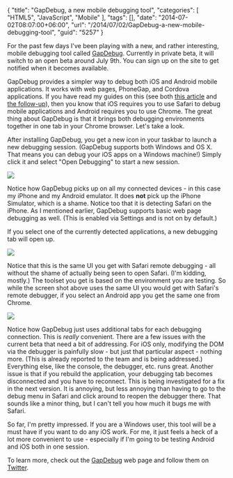 {
	"title": "GapDebug, a new mobile debugging tool",
	"categories": [
		"HTML5",
		"JavaScript",
		"Mobile"
	],
	"tags": [],
	"date": "2014-07-02T08:07:00+06:00",
	"url": "/2014/07/02/GapDebug-a-new-mobile-debugging-tool",
	"guid": "5257"
}

<p>
For the past few days I've been playing with a new, and rather interesting, mobile debugging tool called <a href="https://www.genuitec.com/products/gapdebug/">GapDebug</a>. Currently in private beta, it will switch to an open beta around July 9th</a>. You can sign up on the site to get notified when it becomes available.
</p>
<!--more-->
<p>
GapDebug provides a simpler way to debug both iOS and Android mobile applications. It works with web pages, PhoneGap, and Cordova applications. If you have read my guides on this (see both <a href="http://css.dzone.com/articles/overview-mobile-debugging">this article</a> and <a href="http://css.dzone.com/articles/overview-mobile-debugging-2?mz=27249-mobile">the follow-up</a>), then you know that iOS requires you to use Safari to debug mobile applications and Android requires you to use Chrome. The great thing about GapDebug is that it brings both debugging environments together in one tab in your Chrome browser. Let's take a look. 
</p>

<p>
After installing GapDebug, you get a new icon in your taskbar to launch a new debugging session. (GapDebug supports both Windows and OS X. That means you can debug your iOS apps on a Windows machine!) Simply click it and select "Open Debugging" to start a new session.
</p>

<p>
<img src="https://static.raymondcamden.com/images/s116.png" />
</p>

<p>
Notice how GapDebug picks up on all my connected devices - in this case my iPhone and my Android emulator. It does <strong>not</strong> pick up the iPhone Simulator, which is a shame. Notice too that it is detecting Safari on the iPhone. As I mentioned earlier, GapDebug supports basic web page debugging as well. (This is enabled via Settings and is not on by default.)
</p>

<p>
If you select one of the currently detected applications, a new debugging tab will open up. 
</p>

<p>
<img src="https://static.raymondcamden.com/images/s214.png" />
</p>

<p>
Notice that this is the same UI you get with Safari remote debugging - all without the shame of actually being seen to open Safari. (I'm kidding, mostly.) The toolset you get is based on the environment you are testing. So while the screen shot above uses the same UI you would get with Safari's remote debugger, if you select an Android app you get the same one from Chrome.
</p>

<p>
<img src="https://static.raymondcamden.com/images/s37.png" />
</p>

<p>
Notice how GapDebug just uses additional tabs for each debugging connection. This is <i>really</i> convenient. There are a few issues with the current beta that need a bit of addressing. For iOS only, modifying the DOM via the debugger is painfully slow - but just that particular aspect - nothing more. (This is already reported to the team and is being addressed.) Everything else, like the console, the debugger, etc. runs great. Another issue is that if you rebuild the application, your debugging tab becomes disconnected and you have to reconnect. This is being investigated for a fix in the next version. It is annoying, but less annoying than having to go to the debug menu in Safari and click around to reopen the debugger there. That sounds like a minor thing, but I can't tell you how much it bugs me with Safari. 
</p>

<p>
So far, I'm pretty impressed. If you are a Windows user, this tool will be a must have if you want to do any iOS work. For me, it just feels a heck of a lot more convenient to use - especially if I'm going to be testing Android and iOS both in one session. 
</p>

<p>
To learn more, check out the <a href="https://www.genuitec.com/products/gapdebug/">GapDebug</a> web page and follow them on <a href="https://twitter.com/GapDebug">Twitter</a>.
</p>